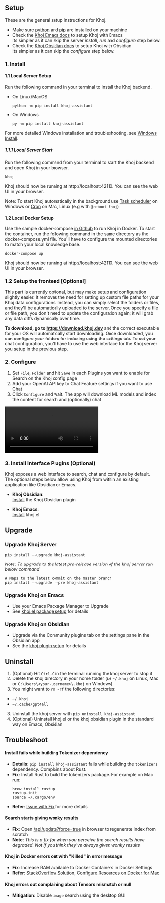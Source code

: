 ## Setup
These are the general setup instructions for Khoj.

- Make sure [python](https://realpython.com/installing-python/) and [pip](https://pip.pypa.io/en/stable/installation/) are installed on your machine
- Check the [Khoj Emacs docs](/emacs?id=setup) to setup Khoj with Emacs<br />
  Its simpler as it can skip the server *install*, *run* and *configure* step below.
- Check the [Khoj Obsidian docs](/obsidian?id=_2-setup-plugin) to setup Khoj with Obsidian<br />
  Its simpler as it can skip the *configure* step below.

### 1. Install

#### 1.1 Local Server Setup
Run the following command in your terminal to install the Khoj backend.

- On Linux/MacOS
  ```shell
  python -m pip install khoj-assistant
  ```

- On Windows
  ```shell
  py -m pip install khoj-assistant
  ```
For more detailed Windows installation and troubleshooting, see [Windows Install](./windows_install.md).


##### 1.1.1 Local Server Start

Run the following command from your terminal to start the Khoj backend and open Khoj in your browser.

```shell
khoj
```

Khoj should now be running at http://localhost:42110. You can see the web UI in your browser.

Note: To start Khoj automatically in the background use [Task scheduler](https://www.windowscentral.com/how-create-automated-task-using-task-scheduler-windows-10) on Windows or [Cron](https://en.wikipedia.org/wiki/Cron) on Mac, Linux (e.g with `@reboot khoj`)

#### 1.2 Local Docker Setup
Use the sample docker-compose [in Github](https://github.com/khoj-ai/khoj/blob/master/docker-compose.yml) to run Khoj in Docker. To start the container, run the following command in the same directory as the docker-compose.yml file. You'll have to configure the mounted directories to match your local knowledge base.

```shell
docker-compose up
```

Khoj should now be running at http://localhost:42110. You can see the web UI in your browser.

### 1.2 Setup the frontend [Optional]
This part is currently optional, but may make setup and configuration slightly easier. It removes the need for setting up custom file paths for your Khoj data configurations. Instead, you can simply select the folders or files, and they'll be automatically uploaded to the server. Once you specify a file or file path, you don't need to update the configuration again; it will grab any data diffs dynamically over time.

**To download, go to https://download.khoj.dev** and the correct executable for your OS will automatically start downloading. Once downloaded, you can configure your folders for indexing using the settings tab. To set your chat configuration, you'll have to use the web interface for the Khoj server you setup in the previous step.


### 2. Configure
1. Set `File`, `Folder` and hit `Save` in each Plugins you want to enable for Search on the Khoj config page
2. Add your OpenAI API key to Chat Feature settings if you want to use Chat
3. Click `Configure` and wait. The app will download ML models and index the content for search and (optionally) chat

![configure demo](https://user-images.githubusercontent.com/6413477/255307879-61247d3f-c69a-46ef-b058-9bc533cb5c72.mp4 ':include :type=mp4')

### 3. Install Interface Plugins (Optional)
Khoj exposes a web interface to search, chat and configure by default.<br />
The optional steps below allow using Khoj from within an existing application like Obsidian or Emacs.

- **Khoj Obsidian**:<br />
[Install](/obsidian?id=_2-setup-plugin) the Khoj Obsidian plugin

- **Khoj Emacs**:<br />
[Install](/emacs?id=setup) khoj.el


## Upgrade
### Upgrade Khoj Server
```shell
pip install --upgrade khoj-assistant
```

*Note: To upgrade to the latest pre-release version of the khoj server run below command*
```shell
# Maps to the latest commit on the master branch
pip install --upgrade --pre khoj-assistant
```

### Upgrade Khoj on Emacs
- Use your Emacs Package Manager to Upgrade
- See [khoj.el package setup](/emacs?id=setup) for details

### Upgrade Khoj on Obsidian
- Upgrade via the Community plugins tab on the settings pane in the Obsidian app
- See the [khoj plugin setup](/obsidian.md?id=_2-setup-plugin) for details

## Uninstall
1. (Optional) Hit `Ctrl-C` in the terminal running the khoj server to stop it
2. Delete the khoj directory in your home folder (i.e `~/.khoj` on Linux, Mac or `C:\Users\<your-username>\.khoj` on Windows)
5. You might want to `rm -rf` the following directories:
- `~/.khoj`
- `~/.cache/gpt4all`
3. Uninstall the khoj server with `pip uninstall khoj-assistant`
4. (Optional) Uninstall khoj.el or the khoj obsidian plugin in the standard way on Emacs, Obsidian

## Troubleshoot

#### Install fails while building Tokenizer dependency
- **Details**: `pip install khoj-assistant` fails while building the `tokenizers` dependency. Complains about Rust.
- **Fix**: Install Rust to build the tokenizers package. For example on Mac run:
    ```shell
    brew install rustup
    rustup-init
    source ~/.cargo/env
    ```
- **Refer**: [Issue with Fix](https://github.com/khoj-ai/khoj/issues/82#issuecomment-1241890946) for more details

#### Search starts giving wonky results
- **Fix**: Open [/api/update?force=true](http://localhost:42110/api/update?force=true) in browser to regenerate index from scratch
- **Note**: *This is a fix for when you perceive the search results have degraded. Not if you think they've always given wonky results*

#### Khoj in Docker errors out with \"Killed\" in error message
- **Fix**: Increase RAM available to Docker Containers in Docker Settings
- **Refer**: [StackOverflow Solution](https://stackoverflow.com/a/50770267), [Configure Resources on Docker for Mac](https://docs.docker.com/desktop/mac/#resources)

#### Khoj errors out complaining about Tensors mismatch or null
- **Mitigation**: Disable `image` search using the desktop GUI
